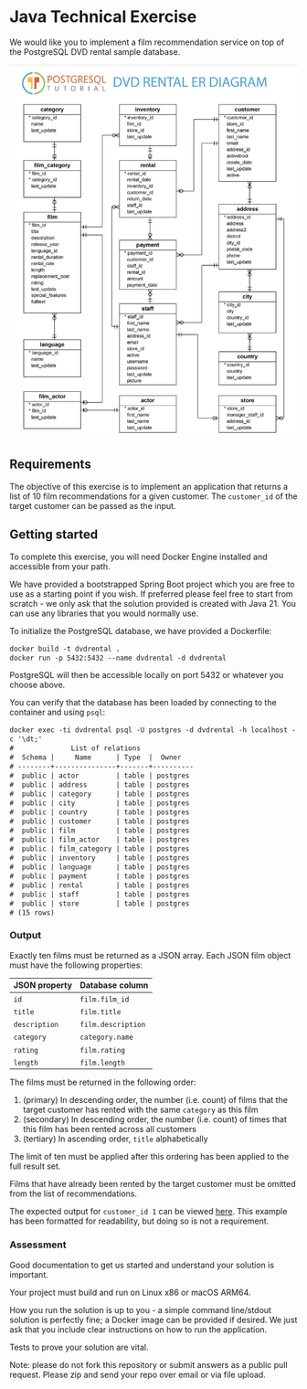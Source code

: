# Java Technical Exercise

We would like you to implement a film recommendation service on top of the PostgreSQL DVD rental sample database.

![](./dvdrental-er-diagram.png)

## Requirements

The objective of this exercise is to implement an application that returns a list of 10 film recommendations for a given customer.
The `customer_id` of the target customer can be passed as the input.

## Getting started

To complete this exercise, you will need Docker Engine installed and accessible from your path.

We have provided a bootstrapped Spring Boot project which you are free to use as a starting point if you wish. If preferred please feel free to start from scratch - we only ask that the solution provided is created with Java 21.
You can use any libraries that you would normally use.

To initialize the PostgreSQL database, we have provided a Dockerfile:

```shell
docker build -t dvdrental .
docker run -p 5432:5432 --name dvdrental -d dvdrental
```

PostgreSQL will then be accessible locally on port 5432 or whatever you choose above.

You can verify that the database has been loaded by connecting to the container and using `psql`:

```shell
docker exec -ti dvdrental psql -U postgres -d dvdrental -h localhost -c '\dt;'
#              List of relations
#  Schema |     Name      | Type  |  Owner   
# --------+---------------+-------+----------
#  public | actor         | table | postgres
#  public | address       | table | postgres
#  public | category      | table | postgres
#  public | city          | table | postgres
#  public | country       | table | postgres
#  public | customer      | table | postgres
#  public | film          | table | postgres
#  public | film_actor    | table | postgres
#  public | film_category | table | postgres
#  public | inventory     | table | postgres
#  public | language      | table | postgres
#  public | payment       | table | postgres
#  public | rental        | table | postgres
#  public | staff         | table | postgres
#  public | store         | table | postgres
# (15 rows)
```

### Output

Exactly ten films must be returned as a JSON array. Each JSON film object must have the following properties:

| JSON property | Database column    |
|---------------|--------------------|
| `id`          | `film.film_id`     |
| `title`       | `film.title`       |
| `description` | `film.description` |
| `category`    | `category.name`    |
| `rating`      | `film.rating`      |
| `length`      | `film.length`      |

The films must be returned in the following order:

1. (primary) In descending order, the number (i.e. count) of films that the target customer has rented with the same `category` as this film
2. (secondary) In descending order, the number (i.e. count) of times that this film has been rented across all customers
3. (tertiary) In ascending order, `title` alphabetically

The limit of ten must be applied after this ordering has been applied to the full result set.

Films that have already been rented by the target customer must be omitted from the list of recommendations.

The expected output for `customer_id 1` can be viewed [here](customer-1-recommended-films.json). This example has been formatted for readability, but doing so is not a requirement.

### Assessment

Good documentation to get us started and understand your solution is important.

Your project must build and run on Linux x86 or macOS ARM64.

How you run the solution is up to you - a simple command line/stdout solution is perfectly fine; a Docker image can be provided if desired. We just ask that you include clear instructions on how to run the application.

Tests to prove your solution are vital.


Note: please do not fork this repository or submit answers as a public pull request. Please zip and send your repo over email or via file upload.
